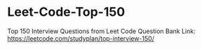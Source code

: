 # Leet-Code-Top-150
Top 150 Interview Questions from Leet Code
Question Bank Link: https://leetcode.com/studyplan/top-interview-150/
